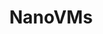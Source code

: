 ---
git: https://github.com/nanovms/nanos
linkedin: https://linkedin.com/company/nanovms
logohandle: nanovms
sort: nanovms
title: NanoVMs
twitter: https://x.com/nanovms
website: https://nanovms.com/
youtube: https://youtube.com/channel/UC3mqDqCVu3moVKzmP2YNmlg
---